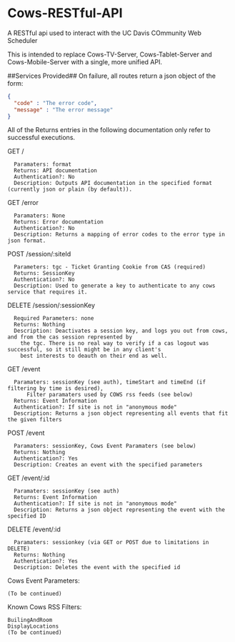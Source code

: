 Cows-RESTful-API
================

A RESTful api used to interact with the UC Davis COmmunity Web Scheduler

This is intended to replace Cows-TV-Server, Cows-Tablet-Server and Cows-Mobile-Server with a single, more unified API.

##Services Provided##
  On failure, all routes return a json object of the form:
  ```json
  {
    "code" : "The error code",
    "message" : "The error message"
  }
  ```
  
  All of the Returns entries in the following documentation only refer to successful executions.

  GET /
  
      Paramaters: format
      Returns: API documentation
      Authentication?: No
      Description: Outputs API documentation in the specified format (currently json or plain (by default)).
  
  GET /error
  
      Paramaters: None
      Returns: Error documentation
      Authentication?: No
      Description: Returns a mapping of error codes to the error type in json format.
  
  POST /session/:siteId
  
      Parameters: tgc - Ticket Granting Cookie from CAS (required)
      Returns: SessionKey
      Authentication?: No
      Description: Used to generate a key to authenticate to any cows service that requires it.
  DELETE /session/:sessionKey
  
      Required Parameters: none
      Returns: Nothing
      Description: Deactivates a session key, and logs you out from cows, and from the cas session represented by
        the tgc. There is no real way to verify if a cas logout was successful, so it still might be in any client's
        best interests to deauth on their end as well.
        
  GET /event
  
      Paramaters: sessionKey (see auth), timeStart and timeEnd (if filtering by time is desired), 
          Filter paramaters used by COWS rss feeds (see below)
      Returns: Event Information
      Authentication?: If site is not in "anonymous mode"
      Description: Returns a json object representing all events that fit the given filters
  POST /event
  
      Paramaters: sessionKey, Cows Event Paramaters (see below)
      Returns: Nothing
      Authentication?: Yes
      Description: Creates an event with the specified parameters
      
  GET /event/:id
  
      Paramaters: sessionKey (see auth)
      Returns: Event Information
      Authentication?: If site is not in "anonymous mode"
      Description: Returns a json object representing the event with the specified ID
  DELETE /event/:id
  
      Paramaters: sessionkey (via GET or POST due to limitations in DELETE)
      Returns: Nothing
      Authentication?: Yes
      Description: Deletes the event with the specified id

Cows Event Parameters:

    (To be continued)

Known Cows RSS Filters:
    
    BuilingAndRoom
    DisplayLocations
    (To be continued)
  
